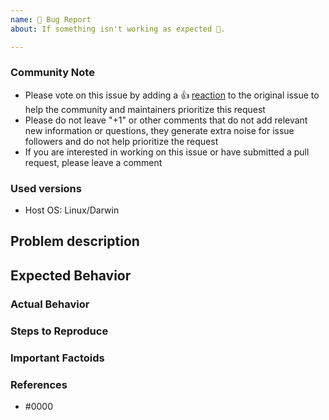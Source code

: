 ```yaml
---
name: 🐛 Bug Report
about: If something isn't working as expected 🤔.

---
```


<!--- Please keep this note for the community --->

### Community Note

* Please vote on this issue by adding a 👍 [reaction](https://blog.github.com/2016-03-10-add-reactions-to-pull-requests-issues-and-comments/) to the original issue to help the community and maintainers prioritize this request
* Please do not leave "+1" or other comments that do not add relevant new information or questions, they generate extra noise for issue followers and do not help prioritize the request
* If you are interested in working on this issue or have submitted a pull request, please leave a comment

<!--- Thank you for keeping this note for the community --->

### Used versions

<!-- Please include a list with all versions in the format
* Tool: version
Every version that can be important should be listed here!
-->
* Host OS: Linux/Darwin

## Problem description
<!-- Describe what you are trying to do -->

## Expected Behavior

<!--- What should have happened? --->

### Actual Behavior

<!--- What actually happened? --->

### Steps to Reproduce

<!--- Please list the steps required to reproduce the issue. --->


### Important Factoids

<!--- Are there anything atypical about your environment/setup that we should know? --->

### References

<!---
Information about referencing Github Issues: https://help.github.com/articles/basic-writing-and-formatting-syntax/#referencing-issues-and-pull-requests
Are there any other GitHub issues (open or closed) or pull requests that should be linked here? Vendor documentation? For example:
--->

* #0000
